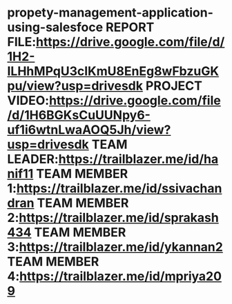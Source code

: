 # propety-management-application-using-salesfoce             REPORT FILE:https://drive.google.com/file/d/1H2-ILHhMPqU3cIKmU8EnEg8wFbzuGKpu/view?usp=drivesdk                                                                          PROJECT VIDEO:https://drive.google.com/file/d/1H6BGKsCuUUNpy6-uf1i6wtnLwaAOQ5Jh/view?usp=drivesdk                                                                        TEAM LEADER:https://trailblazer.me/id/hanif11                                                                                                                            TEAM MEMBER 1:https://trailblazer.me/id/ssivachandran                                                                                                                    TEAM MEMBER 2:https://trailblazer.me/id/sprakash434                                                                                                                      TEAM MEMBER 3:https://trailblazer.me/id/ykannan2                                                                                                                          TEAM MEMBER 4:https://trailblazer.me/id/mpriya209
